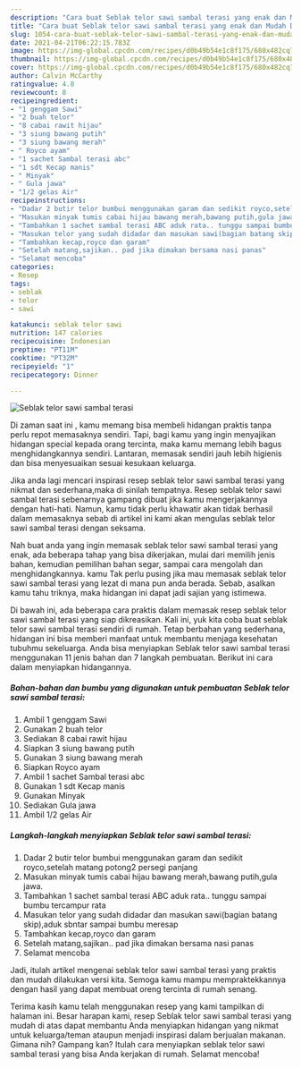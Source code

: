 ```yaml
---
description: "Cara buat Seblak telor sawi sambal terasi yang enak dan Mudah Dibuat"
title: "Cara buat Seblak telor sawi sambal terasi yang enak dan Mudah Dibuat"
slug: 1054-cara-buat-seblak-telor-sawi-sambal-terasi-yang-enak-dan-mudah-dibuat
date: 2021-04-21T06:22:15.783Z
image: https://img-global.cpcdn.com/recipes/d0b49b54e1c8f175/680x482cq70/seblak-telor-sawi-sambal-terasi-foto-resep-utama.jpg
thumbnail: https://img-global.cpcdn.com/recipes/d0b49b54e1c8f175/680x482cq70/seblak-telor-sawi-sambal-terasi-foto-resep-utama.jpg
cover: https://img-global.cpcdn.com/recipes/d0b49b54e1c8f175/680x482cq70/seblak-telor-sawi-sambal-terasi-foto-resep-utama.jpg
author: Calvin McCarthy
ratingvalue: 4.8
reviewcount: 8
recipeingredient:
- "1 genggam Sawi"
- "2 buah telor"
- "8 cabai rawit hijau"
- "3 siung bawang putih"
- "3 siung bawang merah"
- " Royco ayam"
- "1 sachet Sambal terasi abc"
- "1 sdt Kecap manis"
- " Minyak"
- " Gula jawa"
- "1/2 gelas Air"
recipeinstructions:
- "Dadar 2 butir telor bumbui menggunakan garam dan sedikit royco,setelah matang potong2 persegi panjang"
- "Masukan minyak tumis cabai hijau bawang merah,bawang putih,gula jawa."
- "Tambahkan 1 sachet sambal terasi ABC aduk rata.. tunggu sampai bumbu tercampur rata"
- "Masukan telor yang sudah didadar dan masukan sawi(bagian batang skip),aduk sbntar sampai bumbu meresap"
- "Tambahkan kecap,royco dan garam"
- "Setelah matang,sajikan.. pad jika dimakan bersama nasi panas"
- "Selamat mencoba"
categories:
- Resep
tags:
- seblak
- telor
- sawi

katakunci: seblak telor sawi 
nutrition: 147 calories
recipecuisine: Indonesian
preptime: "PT11M"
cooktime: "PT32M"
recipeyield: "1"
recipecategory: Dinner

---
```



![Seblak telor sawi sambal terasi](https://img-global.cpcdn.com/recipes/d0b49b54e1c8f175/680x482cq70/seblak-telor-sawi-sambal-terasi-foto-resep-utama.jpg)

Di zaman  saat ini , kamu memang bisa membeli hidangan praktis tanpa perlu repot memasaknya sendiri. Tapi, bagi kamu yang ingin menyajikan hidangan special kepada orang tercinta, maka kamu memang lebih bagus menghidangkannya sendiri. Lantaran, memasak sendiri jauh lebih higienis dan bisa menyesuaikan sesuai kesukaan keluarga.

Jika anda lagi mencari inspirasi resep seblak telor sawi sambal terasi yang nikmat dan sederhana,maka di sinilah tempatnya. Resep seblak telor sawi sambal terasi  sebenarnya gampang dibuat jika kamu mengerjakannya dengan hati-hati. Namun, kamu tidak perlu khawatir akan tidak berhasil dalam memasaknya 
sebab di artikel ini kami akan mengulas seblak telor sawi sambal terasi dengan seksama.  



Nah buat anda yang ingin memasak seblak telor sawi sambal terasi yang enak, ada beberapa tahap yang bisa dikerjakan, mulai dari memilih jenis bahan, kemudian pemilihan bahan segar, sampai cara mengolah dan menghidangkannya. kamu Tak perlu pusing jika mau memasak seblak telor sawi sambal terasi yang lezat di mana pun anda berada. Sebab, asalkan kamu  tahu triknya, maka hidangan ini dapat jadi sajian yang istimewa.

Di bawah ini, ada beberapa cara praktis  dalam memasak resep seblak telor sawi sambal terasi yang siap dikreasikan. Kali ini, yuk kita coba buat seblak telor sawi sambal terasi sendiri di rumah. Tetap berbahan yang sederhana, hidangan ini bisa memberi manfaat untuk membantu menjaga kesehatan tubuhmu sekeluarga. Anda bisa menyiapkan Seblak telor sawi sambal terasi menggunakan 11 jenis bahan dan 7 langkah pembuatan. Berikut ini cara dalam menyiapkan hidangannya.

<!--inarticleads1-->

##### Bahan-bahan dan bumbu yang digunakan untuk pembuatan Seblak telor sawi sambal terasi:

1. Ambil 1 genggam Sawi
1. Gunakan 2 buah telor
1. Sediakan 8 cabai rawit hijau
1. Siapkan 3 siung bawang putih
1. Gunakan 3 siung bawang merah
1. Siapkan  Royco ayam
1. Ambil 1 sachet Sambal terasi abc
1. Gunakan 1 sdt Kecap manis
1. Gunakan  Minyak
1. Sediakan  Gula jawa
1. Ambil 1/2 gelas Air




<!--inarticleads2-->

##### Langkah-langkah menyiapkan Seblak telor sawi sambal terasi:

1. Dadar 2 butir telor bumbui menggunakan garam dan sedikit royco,setelah matang potong2 persegi panjang
1. Masukan minyak tumis cabai hijau bawang merah,bawang putih,gula jawa.
1. Tambahkan 1 sachet sambal terasi ABC aduk rata.. tunggu sampai bumbu tercampur rata
1. Masukan telor yang sudah didadar dan masukan sawi(bagian batang skip),aduk sbntar sampai bumbu meresap
1. Tambahkan kecap,royco dan garam
1. Setelah matang,sajikan.. pad jika dimakan bersama nasi panas
1. Selamat mencoba




Jadi, itulah artikel mengenai  seblak telor sawi sambal terasi  yang praktis dan mudah dilakukan versi kita. Semoga kamu mampu mempraktekkannya dengan hasil yang dapat membuat oreng tercinta di rumah senang. 

Terima kasih kamu telah menggunakan resep yang kami tampilkan di halaman ini. Besar harapan kami, resep  Seblak telor sawi sambal terasi yang mudah di atas dapat membantu Anda menyiapkan hidangan yang nikmat untuk keluarga/teman ataupun menjadi inspirasi dalam berjualan makanan. Gimana nih? Gampang kan? Itulah cara menyiapkan seblak telor sawi sambal terasi yang bisa Anda kerjakan di rumah. Selamat mencoba!

